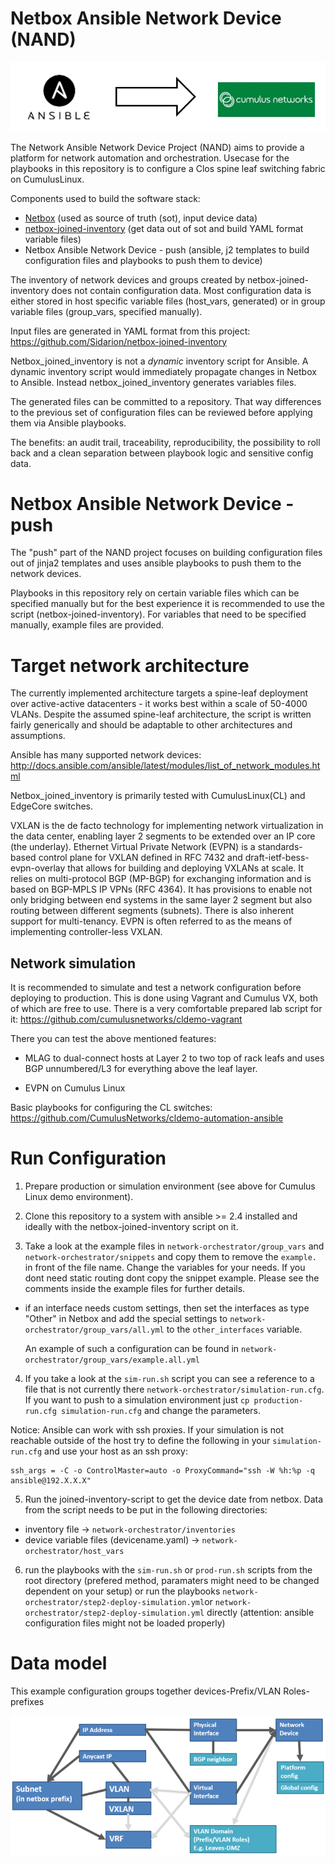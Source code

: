 Netbox Ansible Network Device (NAND)
====================================
![script](images/ansible2cumulus.png)

The Network Ansible Network Device Project (NAND) aims to provide a platform 
for network automation and orchestration. Usecase for the playbooks in this 
repository is to configure a Clos spine leaf switching fabric on CumulusLinux. 

Components used to build the software stack:

 - [Netbox](https://github.com/digitalocean/netbox) (used as source of truth (sot), input device data)
 - [netbox-joined-inventory](https://github.com/Sidarion/netbox-joined-inventory) 
 (get data out of sot and build YAML format variable files)
 - Netbox Ansible Network Device - push (ansible, j2 templates to build configuration 
 files and playbooks to push them to device)

The inventory of network devices and groups created by netbox-joined-inventory does not 
contain configuration data. Most configuration data is either stored in host 
specific variable files (host_vars, generated) or in group variable files 
(group_vars, specified manually).

Input files are generated in YAML format from this project:
<https://github.com/Sidarion/netbox-joined-inventory>

Netbox_joined_inventory is not a *dynamic* inventory script for Ansible.
A dynamic inventory script would immediately propagate changes in Netbox
to Ansible. Instead netbox_joined_inventory generates variables files.

The generated files can be committed to a repository. That way
differences to the previous set of configuration files can be reviewed
before applying them via Ansible playbooks.

The benefits: an audit trail, traceability, reproducibility,
the possibility to roll back and a clean separation between playbook
logic and sensitive config data.

Netbox Ansible Network Device - push
====================================
The "push" part of the NAND project focuses on building configuration files 
out of jinja2 templates and uses ansible playbooks to push them to the network 
devices. 

Playbooks in this repository rely on certain variable files which 
can be specified manually but for the best experience it is recommended to 
use the script (netbox-joined-inventory). For variables that need to be specified 
manually, example files are provided.

Target network architecture
===========================
The currently implemented architecture targets a spine-leaf deployment
over active-active datacenters - it works best within a scale of 50-4000
VLANs. Despite the assumed spine-leaf architecture, the script is
written fairly generically and should be adaptable to other
architectures and assumptions.

Ansible has many supported network devices:
<http://docs.ansible.com/ansible/latest/modules/list_of_network_modules.html>

Netbox_joined_inventory is primarily tested with CumulusLinux(CL) and
EdgeCore switches.

VXLAN is the de facto technology for implementing network virtualization
in the data center, enabling layer 2 segments to be extended over an IP
core (the underlay).  Ethernet Virtual Private Network (EVPN) is a
standards-based control plane for VXLAN defined in RFC 7432 and
draft-ietf-bess-evpn-overlay that allows for building and deploying
VXLANs at scale. It relies on multi-protocol BGP (MP-BGP) for exchanging
information and is based on BGP-MPLS IP VPNs (RFC 4364). It has
provisions to enable not only bridging between end systems in the same
layer 2 segment but also routing between different segments (subnets).
There is also inherent support for multi-tenancy. EVPN is often referred
to as the means of implementing controller-less VXLAN.

Network simulation
------------------
It is recommended to simulate and test a network configuration before deploying to
production. This is done using Vagrant and Cumulus VX, both of which are
free to use. There is a very comfortable prepared lab script for it:
<https://github.com/cumulusnetworks/cldemo-vagrant>

There you can test the above mentioned features:

- MLAG to dual-connect hosts at Layer 2 to two top of rack leafs and
  uses BGP unnumbered/L3 for everything above the leaf layer.

- EVPN on Cumulus Linux

Basic playbooks for configuring the CL switches:
<https://github.com/CumulusNetworks/cldemo-automation-ansible>

Run Configuration
=================
1. Prepare production or simulation environment (see above for Cumulus Linux 
demo environment).

2. Clone this repository to a system with ansible >= 2.4 installed and ideally 
with the netbox-joined-inventory script on it.

3. Take a look at the example files in `network-orchestrator/group_vars` and 
`network-orchestrator/snippets` and copy them to remove the `example.` in front 
of the file name. Change the variables for your needs. If you dont need static 
routing dont copy the snippet example. Please see the comments inside the example 
files for further details.

- if an interface needs custom settings, then set the interfaces as type "Other"
  in Netbox and add the special settings to
  `network-orchestrator/group_vars/all.yml` to the `other_interfaces` variable.

  An example of such a configuration can be found in
  `network-orchestrator/group_vars/example.all.yml`

4. If you take a look at the `sim-run.sh` script you can see a reference to a 
file that is not currently there `network-orchestrator/simulation-run.cfg`. If 
you want to push to a simulation environment just `cp production-run.cfg simulation-run.cfg` 
and change the parameters.

Notice: Ansible can work with ssh proxies. If your simulation is not reachable outside of the 
host try to define the following in your `simulation-run.cfg` and use your host as an ssh proxy:

```
ssh_args = -C -o ControlMaster=auto -o ProxyCommand="ssh -W %h:%p -q ansible@192.X.X.X"
```

5. Run the joined-inventory-script to get the device date from netbox. Data from the script 
needs to be put in the following directories:

- inventory file -> `network-orchestrator/inventories`
- device variable files (devicename.yaml) -> `network-orchestrator/host_vars`

6. run the playbooks with the `sim-run.sh` or `prod-run.sh` scripts from the root directory 
(prefered method, paramaters might need to be changed dependent on your setup) or run the 
playbooks `network-orchestrator/step2-deploy-simulation.yml`or `network-orchestrator/step2-deploy-simulation.yml` 
directly (attention: ansible configuration files might not be loaded properly)

Data model
==========
This example configuration groups together devices-Prefix/VLAN Roles-prefixes

![model](images/model.png)
